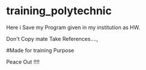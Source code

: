 # training_polytechnic

Here i Save my Program given in my institution as HW.

Don't Copy mate Take References....,

#Made for training Purpose

Peace Out !!!!
